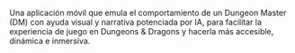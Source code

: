 Una aplicación móvil que emula el comportamiento de un Dungeon Master (DM) con ayuda visual y narrativa potenciada por IA, para facilitar la experiencia de juego en Dungeons & Dragons y hacerla más accesible, dinámica e inmersiva.
